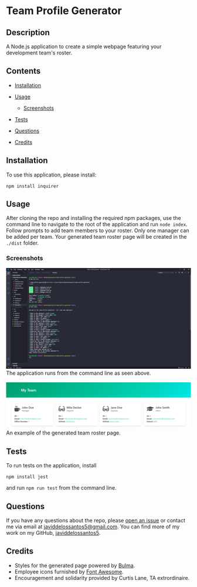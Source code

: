 # Team Profile Generator

## Description
A Node.js application to create a simple webpage featuring your development team's roster.

## Contents
* [Installation](#Installation)
* [Usage](#Usage)
  
   * [Screenshots](#Screenshots)
* [Tests](#Tests)
* [Questions](#Questions)
* [Credits](#Credits)


## Installation
To use this application, please install: 
```
npm install inquirer
```
    
## Usage
After cloning the repo and installing the required npm packages, use the command line to navigate to the root of the application and run `node index`.  Follow prompts to add team members to your roster.  Only one manager can be added per team.  Your generated team roster page will be created in the `./dist` folder. 
    

### Screenshots
![App Screenshot](./assets/images/app-screenshot.png)
The application runs from the command line as seen above.
<br/><br/>
![Page Screenshot](./assets/images/generated-page-screenshot.png)
An example of the generated team roster page.


## Tests
To run tests on the application, install
```
npm install jest
```

and run `npm run test` from the command line.
    
## Questions
If you have any questions about the repo, please [open an issue](https://github.com/javiddelossantos5) or contact me via email at javiddelossantos5@gmail.com. You can find more of my work on my GitHub, [javiddelossantos5](https://github.com/javiddelossantos5/).
    
## Credits
* Styles for the generated page powered by [Bulma](https://bulma.io/).
* Employee icons furnished by [Font Awesome](https://fontawesome.com/).
* Encouragement and solidarity provided by Curtis Lane, TA extrordinaire. 